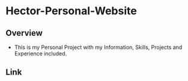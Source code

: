 # Hector-Personal-Website

## Overview

- This is my Personal Project with my Information, Skills, Projects and Experience included.

## Link


## 